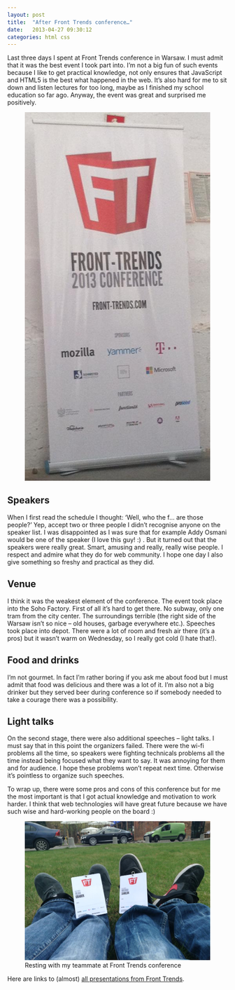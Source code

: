 ```yaml
---
layout: post
title:  "After Front Trends conference…"
date:   2013-04-27 09:30:12
categories: html css
---
```


Last three days I spent at Front Trends conference in Warsaw. I must admit that it was the best event I took part into. I’m not a big fun of such events because I like to get practical knowledge, not  only ensures that JavaScript and HTML5 is the best what happened in the web. It’s also hard for me to sit down and listen lectures for too long, maybe as I finished my school education so far ago. Anyway, the event was great and surprised me positively.

<figure>
	<img src="/images/front-trends/front-trends-1.jpg" alt="Front Trends poster">
</figure>

## Speakers

When I first read the schedule I thought: ‘Well, who the f… are those people?’ Yep, accept two or three people I didn’t recognise anyone on the speaker list. I was disappointed as I was sure that for example Addy Osmani would be one of the speaker (I love this guy! :) . But it turned out that the speakers were really great. Smart, amusing and really, really wise people. I respect and admire what they do for web community. I hope one day I also give something so freshy and practical as they did.

## Venue

I think it was the weakest element of the conference. The event took place into the Soho Factory. First of all it’s hard to get there. No subway, only one tram from the city center. The surroundings terrible (the right side of the Warsaw isn’t so nice – old houses, garbage everywhere etc.). Speeches took place into depot. There were a lot of room and fresh air there (it’s a pros) but it wasn’t warm on Wednesday, so I really got cold (I hate that!).

## Food and drinks

I’m not gourmet. In fact I’m rather boring if you ask me about food but I must admit that food was delicious and there was a lot of it. I’m also not a big drinker but they served beer during conference so if somebody needed to take a courage there was a possibility.

## Light talks

On the second stage, there were also additional speeches – light talks. I must say that in this point the organizers failed. There were the wi-fi problems all the time, so speakers were fighting technicals problems all the time instead being focused what they want to say. It was annoying for them and for audience. I hope these problems won’t repeat next time. Otherwise it’s pointless to organize such speeches.

To wrap up, there were some pros and cons of this conference but for me the most important is that I got actual knowledge and motivation to work harder. I think that web technologies will have great future because we have such wise and hard-working people on the board :)

<figure>
	<img src="/images/front-trends/front-trends-2.jpg" alt="Front Trends free time">
	<figcaption>Resting with my teammate at Front Trends conference</figcaption>
</figure>

Here are links to (almost) [all presentations from Front Trends][presentations].

[presentations]: http://lieutier.me/stuff/fronttrends.html


